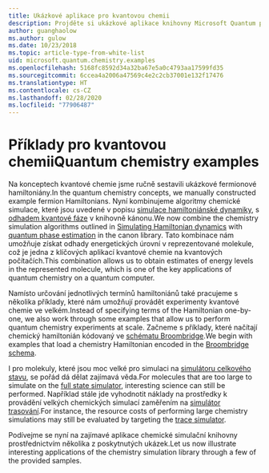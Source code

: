 ```yaml
---
title: Ukázkové aplikace pro kvantovou chemii
description: Projděte si ukázkové aplikace knihovny Microsoft Quantum pro chemii.
author: guanghaolow
ms.author: gulow
ms.date: 10/23/2018
ms.topic: article-type-from-white-list
uid: microsoft.quantum.chemistry.examples
ms.openlocfilehash: 5168fc8592d34a32ba67e5a0c4793aa17599fd35
ms.sourcegitcommit: 6ccea4a2006a47569c4e2c2cb37001e132f17476
ms.translationtype: HT
ms.contentlocale: cs-CZ
ms.lasthandoff: 02/28/2020
ms.locfileid: "77906487"
---
```

# <a name="quantum-chemistry-examples"></a><span data-ttu-id="f1319-103">Příklady pro kvantovou chemii</span><span class="sxs-lookup"><span data-stu-id="f1319-103">Quantum chemistry examples</span></span>

<span data-ttu-id="f1319-104">Na konceptech kvantové chemie jsme ručně sestavili ukázkové fermionové hamiltoniány.</span><span class="sxs-lookup"><span data-stu-id="f1319-104">In the quantum chemistry concepts, we manually constructed example fermion Hamiltonians.</span></span> <span data-ttu-id="f1319-105">Nyní kombinujeme algoritmy chemické simulace, které jsou uvedené v popisu [simulace hamiltoniánské dynamiky](xref:microsoft.quantum.libraries.standard.algorithms), s [odhadem kvantové fáze](xref:microsoft.quantum.libraries.characterization) v knihovně kánonu.</span><span class="sxs-lookup"><span data-stu-id="f1319-105">We now combine the chemistry simulation algorithms outlined in [Simulating Hamiltonian dynamics](xref:microsoft.quantum.libraries.standard.algorithms) with [quantum phase estimation](xref:microsoft.quantum.libraries.characterization) in the canon library.</span></span> <span data-ttu-id="f1319-106">Tato kombinace nám umožňuje získat odhady energetických úrovní v reprezentované molekule, což je jedna z klíčových aplikací kvantové chemie na kvantových počítačích.</span><span class="sxs-lookup"><span data-stu-id="f1319-106">This combination allows us to obtain  estimates of energy levels in the represented molecule, which is one of the key applications of quantum chemistry on a quantum computer.</span></span> 

<span data-ttu-id="f1319-107">Namísto určování jednotlivých termínů hamiltoniánů také pracujeme s několika příklady, které nám umožňují provádět experimenty kvantové chemie ve velkém.</span><span class="sxs-lookup"><span data-stu-id="f1319-107">Instead of specifying terms of the Hamiltonian one-by-one, we also work through some examples that allow us to perform quantum chemistry experiments at scale.</span></span> <span data-ttu-id="f1319-108">Začneme s příklady, které načítají chemický hamiltonián kódovaný ve [schématu Broombridge](xref:microsoft.quantum.libraries.chemistry.schema.broombridge).</span><span class="sxs-lookup"><span data-stu-id="f1319-108">We begin with examples that load a chemistry Hamiltonian encoded in the [Broombridge schema](xref:microsoft.quantum.libraries.chemistry.schema.broombridge).</span></span>

<span data-ttu-id="f1319-109">I pro molekuly, které jsou moc velké pro simulaci na [simulátoru celkového stavu](xref:microsoft.quantum.machines.full-state-simulator), se pořád dá dělat zajímavá věda.</span><span class="sxs-lookup"><span data-stu-id="f1319-109">For molecules that are too large to simulate on the [full state simulator](xref:microsoft.quantum.machines.full-state-simulator), interesting science can still be performed.</span></span> <span data-ttu-id="f1319-110">Například stále jde vyhodnotit náklady na prostředky k provádění velkých chemických simulací zaměřením na [simulátor trasování](xref:microsoft.quantum.machines.qc-trace-simulator.intro).</span><span class="sxs-lookup"><span data-stu-id="f1319-110">For instance, the resource costs of performing large chemistry simulations may still be evaluated by targeting the [trace simulator](xref:microsoft.quantum.machines.qc-trace-simulator.intro).</span></span>

<span data-ttu-id="f1319-111">Podívejme se nyní na zajímavé aplikace chemické simulační knihovny prostřednictvím několika z poskytnutých ukázek.</span><span class="sxs-lookup"><span data-stu-id="f1319-111">Let us now illustrate interesting applications of the chemistry simulation library through a few of the provided samples.</span></span>
